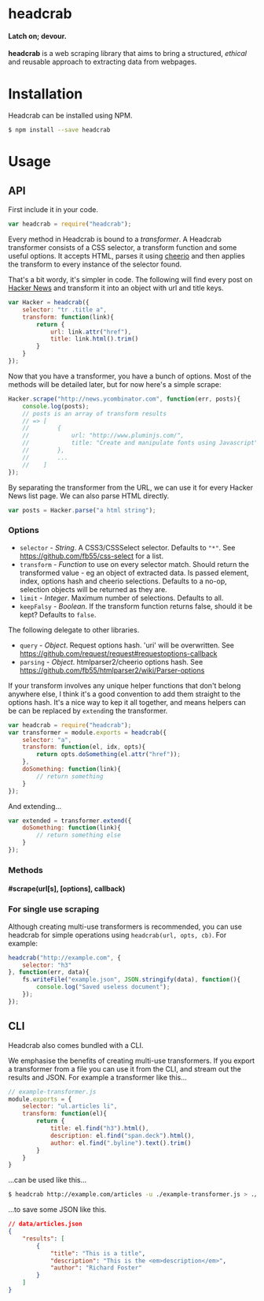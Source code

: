 # headcrab

#### Latch on; devour.

**headcrab** is a web scraping library that aims to bring a structured, _ethical_ and reusable approach to extracting data from webpages.

# Installation

Headcrab can be installed using NPM.

```sh
$ npm install --save headcrab
```

<!--
If you want to use the CLI, you should save it globally.

```sh
$ npm install -g headcrab
```
-->

# Usage

## API

First include it in your code.

```js
var headcrab = require("headcrab");
```

Every method in Headcrab is bound to a _transformer_. A Headcrab transformer consists of a CSS selector, a transform function and some useful options. It accepts HTML, parses it using [cheerio][Cheerio] and then applies the transform to every instance of the selector found.

That's a bit wordy, it's simpler in code. The following will find every post on [Hacker News][HackerNews] and transform it into an object with url and title keys.

```js
var Hacker = headcrab({
	selector: "tr .title a",
	transform: function(link){
		return {
			url: link.attr("href"),
			title: link.html().trim()
		}
	}
});
```

Now that you have a transformer, you have a bunch of options. Most of the methods will be detailed later, but for now here's a simple scrape:

```js
Hacker.scrape("http://news.ycombinator.com", function(err, posts){
	console.log(posts);
	// posts is an array of transform results
	// => [
	// 	      {
	//		      url: "http://www.pluminjs.com/",
	//			  title: "Create and manipulate fonts using Javascript"
	//	      },
	// 		  ...
	//	  ]
});
```

By separating the transformer from the URL, we can use it for every Hacker News list page. We can also parse HTML directly.

```js
var posts = Hacker.parse("a html string");
```

### Options

- `selector` - *String*. A CSS3/CSSSelect selector. Defaults to `"*"`. See https://github.com/fb55/css-select for a list.
- `transform` - *Function* to use on every selector match. Should return the transformed value - eg an object of extracted data. Is passed element, index, options hash and cheerio selections. Defaults to a no-op, selection objects will be returned as they are.
- `limit` - *Integer*. Maximum number of selections. Defaults to all.
- `keepFalsy` - *Boolean*. If the transform function returns false, should it be kept? Defaults to `false`.

The following delegate to other libraries.

- `query` - *Object*. Request options hash. 'uri' will be overwritten. See https://github.com/request/request#requestoptions-callback
- `parsing` - *Object*. htmlparser2/cheerio options hash. See https://github.com/fb55/htmlparser2/wiki/Parser-options

If your transform involves any unique helper functions that don't belong anywhere else, I think it's a good convention to add them straight to the options hash. It's a nice way to kep it all together, and means helpers can be can be replaced by `extend`ing the transformer. 

```js
var headcrab = require("headcrab");
var transformer = module.exports = headcrab({
	selector: "a",
	transform: function(el, idx, opts){
		return opts.doSomething(el.attr("href"));
	},
	doSomething: function(link){
		// return something
	}
});
```

And extending...

```js
var extended = transformer.extend({
	doSomething: function(link){
		// return something else
	}
});
```

### Methods

#### #scrape(url[s], [options], callback)



### For single use scraping

Although creating multi-use transformers is recommended, you can use headcrab for simple operations using
`headcrab(url, opts, cb)`. For example:

```js
headcrab("http://example.com", {
	selector: "h3"
}, function(err, data){
	fs.writeFile("example.json", JSON.stringify(data), function(){
		console.log("Saved useless document");
	});
});
```

## CLI

Headcrab also comes bundled with a CLI.

We emphasise the benefits of creating multi-use transformers. If you export a transformer from a file you can use it from the CLI, and stream out the results and JSON. For example a transformer like this...

```js
// example-transformer.js
module.exports = {
	selector: "ul.articles li",
	transform: function(el){
		return {
			title: el.find("h3").html(),
			description: el.find("span.deck").html(),
			author: el.find(".byline").text().trim()
		}
	}
}
```

...can be used like this...

```sh
$ headcrab http://example.com/articles -u ./example-transformer.js > ./data/articles.json
```

...to save some JSON like this.

```json
// data/articles.json
{
	"results": [
		{
			"title": "This is a title",
			"description": "This is the <em>description</em>",
			"author": "Richard Foster"
		}
	]
}
```

[Cheerio]: https://github.com/cheeriojs/cheerio
[HackerNews]: https://news.ycombinator.com/